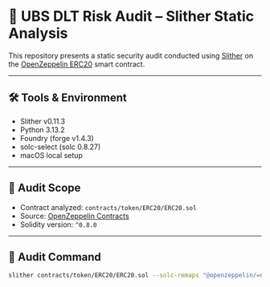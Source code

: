 # 🔐 UBS DLT Risk Audit – Slither Static Analysis

This repository presents a static security audit conducted using [Slither](https://github.com/crytic/slither) on the [OpenZeppelin ERC20](https://github.com/OpenZeppelin/openzeppelin-contracts/blob/master/contracts/token/ERC20/ERC20.sol) smart contract.

---

## 🛠️ Tools & Environment

- Slither v0.11.3
- Python 3.13.2
- Foundry (forge v1.4.3)
- solc-select (solc 0.8.27)
- macOS local setup

---

## 📄 Audit Scope

- Contract analyzed: `contracts/token/ERC20/ERC20.sol`
- Source: [OpenZeppelin Contracts](https://github.com/OpenZeppelin/openzeppelin-contracts)
- Solidity version: `^0.8.0`

---

## 🧪 Audit Command

```bash
slither contracts/token/ERC20/ERC20.sol --solc-remaps "@openzeppelin/=node_modules/@openzeppelin/" --disable-color > erc20-slither-report.md
